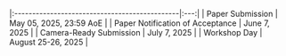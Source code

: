 


|:----------------------------------------------|:---:|
| Paper Submission                              | May 05, 2025, 23:59 AoE	|
| Paper Notification of Acceptance              | June 7, 2025       	|
| Camera-Ready Submission                       | July 7, 2025		|
| Workshop Day                                  | August 25-26, 2025    	|

